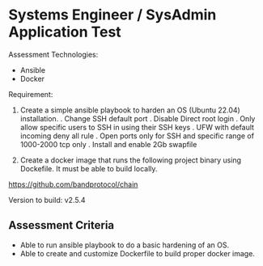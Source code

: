 # Systems Engineer / SysAdmin Application Test

Assessment Technologies:
- Ansible
- Docker

Requirement:
1) Create a simple ansible playbook to harden an OS (Ubuntu 22.04) installation.
   . Change SSH default port
   . Disable Direct root login
   . Only allow specific users to SSH in using their SSH keys
   . UFW with default incoming deny all rule
   . Open ports only for SSH and specific range of 1000-2000 tcp only
   . Install and enable 2Gb swapfile



2) Create a docker image that runs the following project binary using Dockefile. It must be able to build locally.

https://github.com/bandprotocol/chain

Version to build: v2.5.4

## Assessment Criteria
- Able to run ansible playbook to do a basic hardening of an OS.
- Able to create and customize Dockerfile to build proper docker image.
